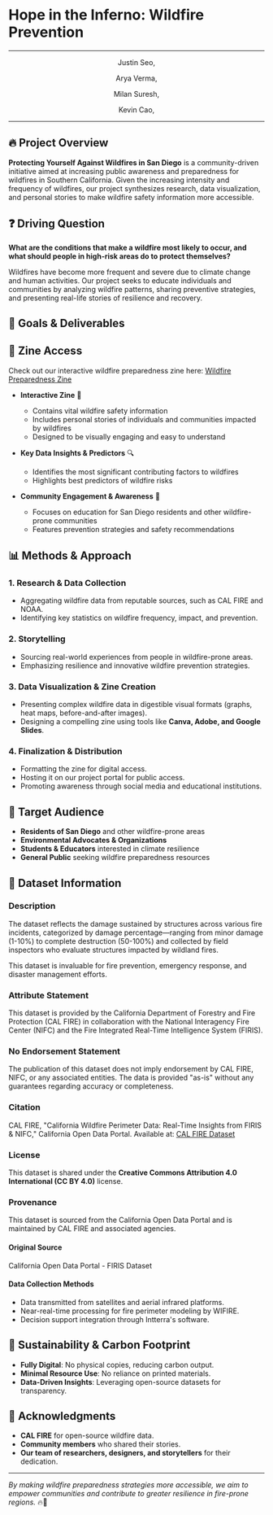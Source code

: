 # Hope in the Inferno: Wildfire Prevention

---
<p align="center">
Justin Seo,
</p>

<p align="center">
Arya Verma,
</p>

<p align="center">
Milan Suresh,
</p>

<p align="center">
Kevin Cao,
</p>


---

## 🔥 Project Overview 

**Protecting Yourself Against Wildfires in San Diego** is a community-driven initiative aimed at increasing public awareness and preparedness for wildfires in Southern California. Given the increasing intensity and frequency of wildfires, our project synthesizes research, data visualization, and personal stories to make wildfire safety information more accessible. 

## ❓ Driving Question

**What are the conditions that make a wildfire most likely to occur, and what should people in high-risk areas do to protect themselves?**

Wildfires have become more frequent and severe due to climate change and human activities. Our project seeks to educate individuals and communities by analyzing wildfire patterns, sharing preventive strategies, and presenting real-life stories of resilience and recovery.

## 🎯 Goals & Deliverables

## 🔗 Zine Access
Check out our interactive wildfire preparedness zine here: [Wildfire Preparedness Zine](https://www.canva.com/design/DAGewSzImW4/oVbmO3VoCTfbbhCJOSH02g/edit?utm_content=DAGewSzImW4&utm_campaign=designshare&utm_medium=link2&utm_source=sharebutton)


- **Interactive Zine** 📖
  - Contains vital wildfire safety information
  - Includes personal stories of individuals and communities impacted by wildfires
  - Designed to be visually engaging and easy to understand

- **Key Data Insights & Predictors** 🔍
  - Identifies the most significant contributing factors to wildfires
  - Highlights best predictors of wildfire risks
  
- **Community Engagement & Awareness** 🏡
  - Focuses on education for San Diego residents and other wildfire-prone communities
  - Features prevention strategies and safety recommendations

## 📊 Methods & Approach

### **1. Research & Data Collection**
- Aggregating wildfire data from reputable sources, such as CAL FIRE and NOAA.
- Identifying key statistics on wildfire frequency, impact, and prevention.

### **2. Storytelling**
- Sourcing real-world experiences from people in wildfire-prone areas.
- Emphasizing resilience and innovative wildfire prevention strategies.

### **3. Data Visualization & Zine Creation**
- Presenting complex wildfire data in digestible visual formats (graphs, heat maps, before-and-after images).
- Designing a compelling zine using tools like **Canva, Adobe, and Google Slides**.

### **4. Finalization & Distribution**
- Formatting the zine for digital access.
- Hosting it on our project portal for public access.
- Promoting awareness through social media and educational institutions.

## 🎯 Target Audience
- **Residents of San Diego** and other wildfire-prone areas
- **Environmental Advocates & Organizations**
- **Students & Educators** interested in climate resilience
- **General Public** seeking wildfire preparedness resources

## 💾 Dataset Information
### **Description**
The dataset reflects the damage sustained by structures across various fire incidents, categorized by damage percentage—ranging from minor damage (1-10%) to complete destruction (50-100%) and collected by field inspectors who evaluate structures impacted by wildland fires.

This dataset is invaluable for fire prevention, emergency response, and disaster management efforts.

### **Attribute Statement**
This dataset is provided by the California Department of Forestry and Fire Protection (CAL FIRE) in collaboration with the National Interagency Fire Center (NIFC) and the Fire Integrated Real-Time Intelligence System (FIRIS).

### **No Endorsement Statement**
The publication of this dataset does not imply endorsement by CAL FIRE, NIFC, or any associated entities. The data is provided "as-is" without any guarantees regarding accuracy or completeness.

### **Citation**
CAL FIRE, "California Wildfire Perimeter Data: Real-Time Insights from FIRIS & NIFC," California Open Data Portal. Available at: [CAL FIRE Dataset](https://gis.data.cnra.ca.gov/datasets/CALFIRE-Forestry::ca-perimeters-nifc-firis-public-view)

### **License**
This dataset is shared under the **Creative Commons Attribution 4.0 International (CC BY 4.0)** license.

### **Provenance**
This dataset is sourced from the California Open Data Portal and is maintained by CAL FIRE and associated agencies.

#### **Original Source**
California Open Data Portal - FIRIS Dataset

#### **Data Collection Methods**
- Data transmitted from satellites and aerial infrared platforms.
- Near-real-time processing for fire perimeter modeling by WIFIRE.
- Decision support integration through Intterra's software.

## 🌱 Sustainability & Carbon Footprint
- **Fully Digital**: No physical copies, reducing carbon output.
- **Minimal Resource Use**: No reliance on printed materials.
- **Data-Driven Insights**: Leveraging open-source datasets for transparency.

## 📌 Acknowledgments
- **CAL FIRE** for open-source wildfire data.
- **Community members** who shared their stories.
- **Our team of researchers, designers, and storytellers** for their dedication.

---

_By making wildfire preparedness strategies more accessible, we aim to empower communities and contribute to greater resilience in fire-prone regions._ 🔥🌿
